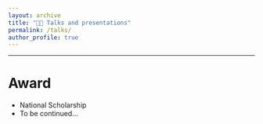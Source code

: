 ```yaml
---
layout: archive
title: "👨‍💻 Talks and presentations"
permalink: /talks/
author_profile: true
---
```


---

Award
======
* National Scholarship
* To be continued...
